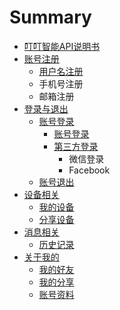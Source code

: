 # Summary

* [叮叮智能API说明书](README.md)
* [账号注册](deng-lu-yu-zhu-ce.md)
  * [用户名注册](deng-lu-yu-zhu-ce/zhu-ce.md)
  * 手机号注册
  * 邮箱注册
* [登录与退出](deng-lu-yu-deng-chu.md)
  * [账号登录](deng-lu-yu-deng-chu/zhang-hao-deng-lu.md)
    * [账号登录](deng-lu-yu-deng-chu/zhang-hao-deng-lu/pu-tong-deng-lu.md)
    * [第三方登录](deng-lu-yu-deng-chu/zhang-hao-deng-lu/di-san-fang-deng-lu.md)
      * 微信登录
      * Facebook
  * [账号退出](deng-lu-yu-deng-chu/zhang-hao-tui-chu.md)
* [设备相关](she-bei-xiang-guan.md)
  * [我的设备](she-bei-xiang-guan/wo-de-she-bei.md)
  * [分享设备](she-bei-xiang-guan/fen-xiang-she-bei.md)
* [消息相关](xiao-xi-xiang-guan.md)
  * [历史记录](xiao-xi-xiang-guan/li-shi-ji-lu.md)
* [关于我的](guan-yu-wo-de.md)
  * [我的好友](guan-yu-wo-de/wo-de-hao-you.md)
  * [我的分享](guan-yu-wo-de/wo-de-fen-xiang.md)
  * [账号资料](guan-yu-wo-de/zhang-hao-zi-liao.md)



